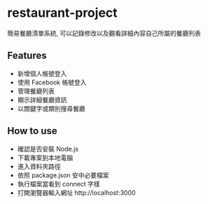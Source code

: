# restaurant-project

簡易餐廳清單系統, 可以記錄修改以及觀看詳細內容自己所屬的餐廳列表

## Features

- 新增個人帳號登入
- 使用 Facebook 帳號登入
- 管理餐廳列表
- 顯示詳細餐廳資訊
- 以關鍵字或類別搜尋餐廳

## How to use

- 確認是否安裝 Node.js
- 下載專案到本地電腦
- 進入資料夾路徑
- 依照 package.json 安中必要檔案
- 執行檔案當看到 connect 字樣
- 打開瀏覽器輸入網址 http://localhost:3000
